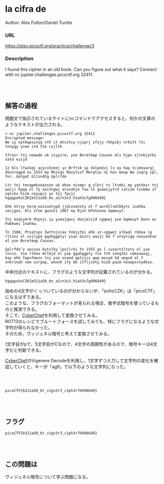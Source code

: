 # la cifra de
Author: Alex Fulton/Daniel Tunitis  

### URL
https://play.picoctf.org/practice/challenge/3  

### Description
I found this cipher in an old book. Can you figure out what it says? Connect with nc jupiter.challenges.picoctf.org 32411.  

<br>
<br>

## 解答の過程
問題文で指示されているサイトにncコマンドでアクセスすると、何かの文章のようなテキストが出力される。

```
> nc jupiter.challenges.picoctf.org 32411
Encrypted message:
Ne iy nytkwpsznyg nth it mtsztcy vjzprj zfzjy rkhpibj nrkitt ltc tnnygy ysee itd tte cxjltk

Ifrosr tnj noawde uk siyyzre, yse Bnretèwp Cousex mls hjpn xjtnbjytki xatd eisjd

Iz bls lfwskqj azycihzeej yz Brftsk ip Volpnèxj ls oy hay tcimnyarqj dkxnrogpd os 1553 my Mnzvgs Mazytszf Merqlsu ny hox moup Wa inqrg ipl. Ynr. Gotgat Gltzndtg Gplrfdo

Ltc tnj tmvqpmkseaznzn uk ehox nivmpr g ylbrj ts ltcmki my yqtdosr tnj wocjc hgqq ol fy oxitngwj arusahje fuw ln guaaxjytrd catizm tzxbkw zf vqlckx hizm ceyupcz yz tnj fpvjc hgqqpohzCZK{m311a50_0x_a1rn3x3_h1ah3x7g996649}

Ehk ktryy herq-ooizxetypd jjdcxnatoty ol f aordllvmlbkytc inahkw socjgex, bls sfoe gwzuti 1467 my Rjzn Hfetoxea Gqmexyt.

Tnj Gimjyèrk Htpnjc iy ysexjqoxj dosjeisjd cgqwej yse Gqmexyt Doxn ox Fwbkwei Inahkw.

Tn 1508, Ptsatsps Zwttnjxiax tnbjytki ehk xz-cgqwej ylbaql rkhea (g rltxni ol xsilypd gqahggpty) ysaz bzuri wazjc bk f nroytcgq nosuznkse ol yse Bnretèwp Cousex.

Gplrfdo’y xpcuso butvlky lpvjlrki tn 1555 gx l cuseitzltoty ol yse lncsz. Yse rthex mllbjd ol yse gqahggpty fce tth snnqtki cemzwaxqj, bay ehk fwpnfmezx lnj yse osoed qptzjcs gwp mocpd hd xegsd ol f xnkrznoh vee usrgxp, wnnnh ify bk itfljcety hizm paim noxwpsvtydkse.
```

中央付近のテキストに、フラグのような文字列が記載されているのが分かる。  

```
hgqqpohzCZK{m311a50_0x_a1rn3x3_h1ah3x7g996649}
```

始めの4文字がくっついているのが分からないが、「pohzCZK」は「picoCTF」になるはずである。  
このような、フラグのフォーマットが見られる場合、換字式暗号を使っているものと推測できる。  
そこで、[CyberChef](https://gchq.github.io/CyberChef/)を利用して変換させてみる。  
ROT13のレシピでブルートフォースを試してみても、特にフラグになるような文字列が得られなかった。  
そのため、ヴィジュネル暗号と考えて変換させてみる。  

1文字目がpで、5文字目がCなので、4文字の周期性があるので、暗号キーは4文字だと判断できる。  

[CyberChef](https://gchq.github.io/CyberChef/)のVigenere Decodeを利用し、1文字ずつ入力して文字列の変化を確認していくと、キーが「agfl」で以下のような文字列になった。  

<br>
<br>

```
picoCTF{b311a50_0r_v1gn3r3_c1ph3r7b996649}
```

<br>
<br>

## フラグ

```
picoCTF{b311a50_0r_v1gn3r3_c1ph3r7b996649}
```

<br>
<br>

## この問題は

ヴィジュネル暗号について学ぶ問題になる。  
